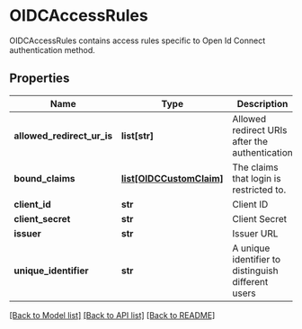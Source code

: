 # OIDCAccessRules

OIDCAccessRules contains access rules specific to Open Id Connect authentication method.
## Properties
Name | Type | Description | Notes
------------ | ------------- | ------------- | -------------
**allowed_redirect_ur_is** | **list[str]** | Allowed redirect URIs after the authentication | [optional] 
**bound_claims** | [**list[OIDCCustomClaim]**](OIDCCustomClaim.md) | The claims that login is restricted to. | [optional] 
**client_id** | **str** | Client ID | [optional] 
**client_secret** | **str** | Client Secret | [optional] 
**issuer** | **str** | Issuer URL | [optional] 
**unique_identifier** | **str** | A unique identifier to distinguish different users | [optional] 

[[Back to Model list]](../README.md#documentation-for-models) [[Back to API list]](../README.md#documentation-for-api-endpoints) [[Back to README]](../README.md)


